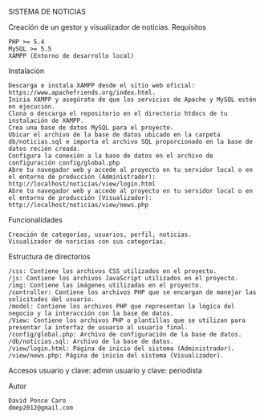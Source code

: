 SISTEMA DE NOTICIAS

Creación de un gestor y visualizador de noticias.
Requisitos

    PHP >= 5.4
    MySQL >= 5.5
    XAMPP (Entorno de desarrollo local)

Instalación

    Descarga e instala XAMPP desde el sitio web oficial: https://www.apachefriends.org/index.html.
    Inicia XAMPP y asegúrate de que los servicios de Apache y MySQL estén en ejecución.
    Clona o descarga el repositorio en el directorio htdocs de tu instalación de XAMPP.        
    Crea una base de datos MySQL para el proyecto.
    Ubicar el archivo de la base de datos ubicado en la carpeta db/noticias.sql e importa el archivo SQL proporcionado en la base de datos recién creada.
    Configura la conexión a la base de datos en el archivo de configuración config/global.php
    Abre tu navegador web y accede al proyecto en tu servidor local o en el entorno de producción (Administrador): http://localhost/noticias/view/login.html
    Abre tu navegador web y accede al proyecto en tu servidor local o en el entorno de producción (Visualizador): http://localhost/noticias/view/news.php

Funcionalidades

    Creación de categorías, usuarios, perfil, noticias.
    Visualizador de noricias con sus categorías.

Estructura de directorios

    /css: Contiene los archivos CSS utilizados en el proyecto.
    /js: Contiene los archivos JavaScript utilizados en el proyecto.
    /img: Contiene las imágenes utilizadas en el proyecto.
    /controller: Contiene los archivos PHP que se encargan de manejar las solicitudes del usuario.
    /model: Contiene los archivos PHP que representan la lógica del negocio y la interacción con la base de datos.
    /View: Contiene los archivos PHP o plantillas que se utilizan para presentar la interfaz de usuario al usuario final.
    /config/global.php: Archivo de configuración de la base de datos.
    /db/noticias.sql: Archivo de la base de datos.
    /view/login.html: Página de inicio del sistema (Administrador).
    /view/news.php: Página de inicio del sistema (Visualizador).

Accesos
    usuario y clave: admin
    usuario y clave: periodista

Autor

    David Ponce Caro
    dmep2012@gmail.com


